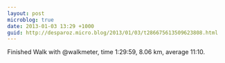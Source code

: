 ```yaml
---
layout: post
microblog: true
date: 2013-01-03 13:29 +1000
guid: http://desparoz.micro.blog/2013/01/03/t286675613509623808.html
---
```

Finished Walk with @walkmeter, time 1:29:59, 8.06 km, average 11:10.
